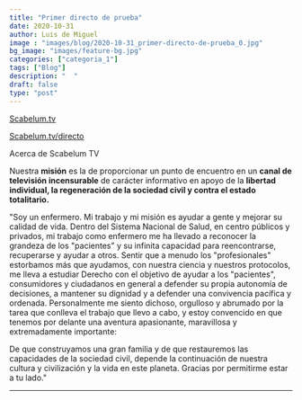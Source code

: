 ```yaml
---
title: "Primer directo de prueba"
date: 2020-10-31
author: Luis de Miguel
image : "images/blog/2020-10-31_primer-directo-de-prueba_0.jpg"
bg_image: "images/feature-bg.jpg"
categories: ["categoria_1"]
tags: ["Blog"]
description: "  "
draft: false
type: "post"
---
```

<span class="vkIF2 public-DraftStyleDefault-ltr"><a class="_2qJYG blog-link-hashtag-color _2xVcV" href="http://Scabelum.tv" rel="noreferrer" target="_top"><u class="sDZYg">Scabelum.tv</u></a> </span>

<span class="vkIF2 public-DraftStyleDefault-ltr"><a class="_2qJYG blog-link-hashtag-color _2xVcV" href="http://Scabelum.tv/directo" rel="noreferrer" target="_top"><u class="sDZYg">Scabelum.tv/directo</u></a> </span>

<span class="vkIF2 public-DraftStyleDefault-ltr"><span style="color:#202020">Acerca de Scabelum TV</span></span>

<span class="vkIF2 public-DraftStyleDefault-ltr">
Nuestra <strong>misión</strong> es la de proporcionar un punto de encuentro en un <strong>canal de televisión incensurable</strong> de carácter informativo en apoyo de la <strong>libertad individual, la regeneración de la sociedad civil y contra el estado totalitario.</strong></span>

<span class="vkIF2 public-DraftStyleDefault-ltr">"Soy un enfermero. Mi trabajo y mi misión es ayudar a gente y mejorar su calidad de vida.
Dentro del Sistema Nacional de Salud, en centro públicos y privados, mi trabajo como enfermero me ha llevado a reconocer la grandeza de los "pacientes" y su infinita capacidad para reencontrarse, recuperarse y ayudar a otros.
Sentir que a menudo los "profesionales" estorbamos más que ayudamos, con nuestra ciencia y nuestros protocolos, me lleva a estudiar Derecho con el objetivo de ayudar a los "pacientes", consumidores y ciudadanos en general a defender su propia autonomía de decisiones, a mantener su dignidad y a defender una convivencia pacífica y ordenada.
Personalmente me siento dichoso, orgulloso y abrumado por la tarea que conlleva el trabajo que llevo a cabo, y estoy convencido en que tenemos por delante una aventura apasionante, maravillosa y extremadamente importante:</span>

<span class="vkIF2 public-DraftStyleDefault-ltr">De que construyamos una gran familia y de que restauremos las capacidades de la sociedad civil, depende la continuación de nuestra cultura y civilización y la vida en este planeta.
Gracias por permitirme estar a tu lado."</span>



<hr> 



